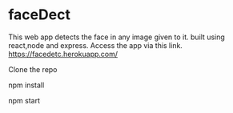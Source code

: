 # faceDect
This web app detects the face in any image given to it. built using react,node and express. Access the app via this link.  https://facedetc.herokuapp.com/




Clone the repo



npm install



npm start

